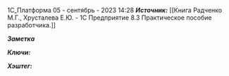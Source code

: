 
1C_Платформа
 05 - сентябрь - 2023  14:28 
***Источник:*** [[Книга Радченко М.Г., Хрусталева Е.Ю. - 1С Предприятие 8.3 Практическое пособие разработчика.]]

***Заметка*** 


***Ключи:*** 

***Хэштег:*** 